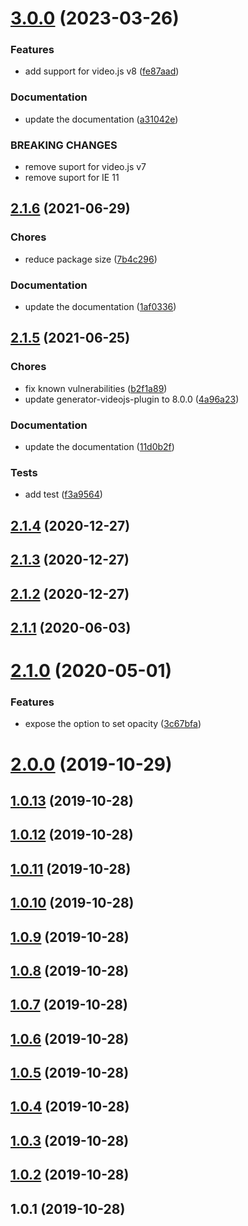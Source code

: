 <a name="3.0.0"></a>
# [3.0.0](https://github.com/tapioca24/videojs-logo/compare/v2.1.6...v3.0.0) (2023-03-26)

### Features

* add support for video.js v8 ([fe87aad](https://github.com/tapioca24/videojs-logo/commit/fe87aad))

### Documentation

* update the documentation ([a31042e](https://github.com/tapioca24/videojs-logo/commit/a31042e))


### BREAKING CHANGES

* remove suport for video.js v7
* remove suport for IE 11

<a name="2.1.6"></a>
## [2.1.6](https://github.com/tapioca24/videojs-logo/compare/v2.1.5...v2.1.6) (2021-06-29)

### Chores

* reduce package size ([7b4c296](https://github.com/tapioca24/videojs-logo/commit/7b4c296))

### Documentation

* update the documentation ([1af0336](https://github.com/tapioca24/videojs-logo/commit/1af0336))

<a name="2.1.5"></a>
## [2.1.5](https://github.com/tapioca24/videojs-logo/compare/v2.1.4...v2.1.5) (2021-06-25)

### Chores

* fix known vulnerabilities ([b2f1a89](https://github.com/tapioca24/videojs-logo/commit/b2f1a89))
* update generator-videojs-plugin to 8.0.0 ([4a96a23](https://github.com/tapioca24/videojs-logo/commit/4a96a23))

### Documentation

* update the documentation ([11d0b2f](https://github.com/tapioca24/videojs-logo/commit/11d0b2f))

### Tests

* add test ([f3a9564](https://github.com/tapioca24/videojs-logo/commit/f3a9564))

<a name="2.1.4"></a>
## [2.1.4](https://github.com/tapioca24/videojs-logo/compare/v2.1.3...v2.1.4) (2020-12-27)

<a name="2.1.3"></a>
## [2.1.3](https://github.com/tapioca24/videojs-logo/compare/v2.1.2...v2.1.3) (2020-12-27)

<a name="2.1.2"></a>
## [2.1.2](https://github.com/tapioca24/videojs-logo/compare/v2.1.1...v2.1.2) (2020-12-27)

<a name="2.1.1"></a>
## [2.1.1](https://github.com/tapioca24/videojs-logo/compare/v2.1.0...v2.1.1) (2020-06-03)

<a name="2.1.0"></a>
# [2.1.0](https://github.com/tapioca24/videojs-logo/compare/v2.0.0...v2.1.0) (2020-05-01)

### Features

* expose the option to set opacity ([3c67bfa](https://github.com/tapioca24/videojs-logo/commit/3c67bfa))

<a name="2.0.0"></a>
# [2.0.0](https://github.com/tapioca24/videojs-logo/compare/v1.0.13...v2.0.0) (2019-10-29)

<a name="1.0.13"></a>
## [1.0.13](https://github.com/tapioca24/videojs-logo/compare/v1.0.12...v1.0.13) (2019-10-28)

<a name="1.0.12"></a>
## [1.0.12](https://github.com/tapioca24/videojs-logo/compare/v1.0.11...v1.0.12) (2019-10-28)

<a name="1.0.11"></a>
## [1.0.11](https://github.com/tapioca24/videojs-logo/compare/v1.0.10...v1.0.11) (2019-10-28)

<a name="1.0.10"></a>
## [1.0.10](https://github.com/tapioca24/videojs-logo/compare/v1.0.9...v1.0.10) (2019-10-28)

<a name="1.0.9"></a>
## [1.0.9](https://github.com/tapioca24/videojs-logo/compare/v1.0.8...v1.0.9) (2019-10-28)

<a name="1.0.8"></a>
## [1.0.8](https://github.com/tapioca24/videojs-logo/compare/v1.0.7...v1.0.8) (2019-10-28)

<a name="1.0.7"></a>
## [1.0.7](https://github.com/tapioca24/videojs-logo/compare/v1.0.6...v1.0.7) (2019-10-28)

<a name="1.0.6"></a>
## [1.0.6](https://github.com/tapioca24/videojs-logo/compare/v1.0.5...v1.0.6) (2019-10-28)

<a name="1.0.5"></a>
## [1.0.5](https://github.com/tapioca24/videojs-logo/compare/v1.0.4...v1.0.5) (2019-10-28)

<a name="1.0.4"></a>
## [1.0.4](https://github.com/tapioca24/videojs-logo/compare/v1.0.3...v1.0.4) (2019-10-28)

<a name="1.0.3"></a>
## [1.0.3](https://github.com/tapioca24/videojs-logo/compare/v1.0.2...v1.0.3) (2019-10-28)

<a name="1.0.2"></a>
## [1.0.2](https://github.com/tapioca24/videojs-logo/compare/v1.0.1...v1.0.2) (2019-10-28)

<a name="1.0.1"></a>
## 1.0.1 (2019-10-28)

